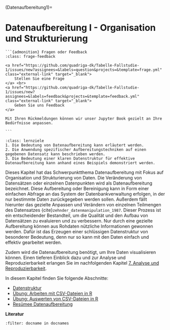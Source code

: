 (Datenaufbereitung1)=
# Datenaufbereitung I - Organisation und Strukturierung

````{margin}
```{admonition} Fragen oder Feedback 
:class: frage-feedback

<a href="https://github.com/quadriga-dk/Tabelle-Fallstudie-1/issues/new?assignees=&labels=question&projects=&template=frage.yml" class="external-link" target="_blank">
    Stellen Sie eine Frage
</a> <br>
<a href="https://github.com/quadriga-dk/Tabelle-Fallstudie-1/issues/new?assignees=&labels=feedback&projects=&template=feedback.yml" class="external-link" target="_blank">
    Geben Sie uns Feedback
</a>

Mit Ihren Rückmeldungen können wir unser Jupyter Book gezielt an Ihre Bedürfnisse anpassen.

```
````

```{admonition} Lernziel: Datenaufbereitung und -strukturierung
:class: lernziele 
1. Die Bedeutung von Datenaufbereitung kann erläutert werden.
2. Die Anwendung spezifischer Aufbereitungstechniken auf einen gegebenen Datensatz kann beschrieben werden.
3. Die Bedeutung einer klaren Datenstruktur für effektive Datenaufbereitung kann anhand eines Beispiels demonstriert werden.
```  
  

Dieses Kapitel hat das Schwerpunktthema Datenaufbereitung mit Fokus auf Organisation und Strukturierung von Daten.
Die Veränderung von Datensätzen oder einzelnen Datenpunkten wird als Datenaufbereitung bezeichnet. Diese Aufbereitung oder Bereinigung kann in Form einer einfachen Abfrage an das System der Datenbankverwaltung erfolgen, in der nur bestimmte Daten zurückgegeben werden sollen. Außerdem fällt hierunter das gezielte Anpassen und Verändern von einzelnen Teilmengen des Datensatzes {cite}`zehnder_datenmanipulation_1987`. Dieser Prozess ist ein entscheidender Bestandteil, um die Qualität und den Aufbau von Datensätzen zu evaluieren und zu verbessern. Nur durch eine gezielte Aufbereitung können aus Rohdaten nützliche Informationen gewonnen werden. Dafür ist das Erzeugen einer schlüssigen Datenstruktur von besonderer Bedeutung, denn nur so kann mit den Daten einfach und effektiv gearbeitet werden. 

Zudem wird die Datenaufbereitung benötigt, um Ihre Daten visualisieren können. Einen tieferen Einblick dazu und zur Analyse und Reproduzierbarkeit erlangen Sie im nachfolgenden Kapitel [7. Analyse und Reproduzierbarkeit](/Markdown/7_Datenmanipulation2.md).


In diesem Kapitel finden Sie folgende Abschnitte:

- [Datenstruktur](/Markdown/6_1_Datenstruktur.md)
- [Übung: Arbeiten mit CSV-Dateien in R](/Markdown/6_2_Übung_Arbeiten_CSV_in_R.ipynb)
- [Übung: Auswerten von CSV-Dateien in R](/Markdown/6_3_Übung_Auswertung_CSV_in_R.ipynb)
- [Resümee Datenaufbereitung](/Markdown/6_4_Resümee_Datenmanipulation1.md)


**Literatur**

```{bibliography}
:filter: docname in docnames
```
